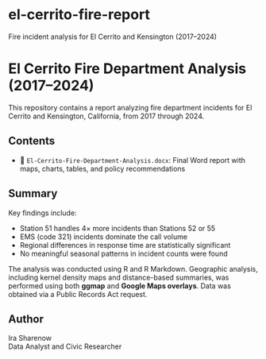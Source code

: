 # el-cerrito-fire-report
Fire incident analysis for El Cerrito and Kensington (2017–2024)
# El Cerrito Fire Department Analysis (2017–2024)

This repository contains a report analyzing fire department incidents for El Cerrito and Kensington, California, from 2017 through 2024.

## Contents

- 📄 `El-Cerrito-Fire-Department-Analysis.docx`: Final Word report with maps, charts, tables, and policy recommendations

## Summary

Key findings include:
- Station 51 handles 4× more incidents than Stations 52 or 55
- EMS (code 321) incidents dominate the call volume
- Regional differences in response time are statistically significant
- No meaningful seasonal patterns in incident counts were found

The analysis was conducted using R and R Markdown. Geographic analysis, including kernel density maps and distance-based summaries, was performed using both **ggmap** and **Google Maps overlays**. Data was obtained via a Public Records Act request.

## Author

Ira Sharenow  
Data Analyst and Civic Researcher  
